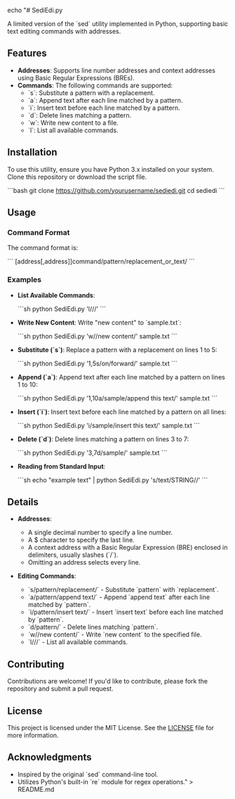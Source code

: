 echo "# SediEdi.py

A limited version of the \`sed\` utility implemented in Python, supporting basic text editing commands with addresses.

## Features

- **Addresses**: Supports line number addresses and context addresses using Basic Regular Expressions (BREs).
- **Commands**: The following commands are supported:
  - \`s\`: Substitute a pattern with a replacement.
  - \`a\`: Append text after each line matched by a pattern.
  - \`i\`: Insert text before each line matched by a pattern.
  - \`d\`: Delete lines matching a pattern.
  - \`w\`: Write new content to a file.
  - \`l\`: List all available commands.

## Installation

To use this utility, ensure you have Python 3.x installed on your system. Clone this repository or download the script file.

\`\`\`bash
git clone https://github.com/yourusername/sediedi.git
cd sediedi
\`\`\`

## Usage

### Command Format

The command format is:

\`\`\`
[address[,address]]command/pattern/replacement_or_text/
\`\`\`

### Examples

- **List Available Commands**:

  \`\`\`sh
  python SediEdi.py 'l///'
  \`\`\`

- **Write New Content**: Write "new content" to \`sample.txt\`:

  \`\`\`sh
  python SediEdi.py 'w//new content/' sample.txt
  \`\`\`

- **Substitute (\`s\`)**: Replace a pattern with a replacement on lines 1 to 5:

  \`\`\`sh
  python SediEdi.py '1,5s/on/forward/' sample.txt
  \`\`\`

- **Append (\`a\`)**: Append text after each line matched by a pattern on lines 1 to 10:

  \`\`\`sh
  python SediEdi.py '1,10a/sample/append this text/' sample.txt
  \`\`\`

- **Insert (\`i\`)**: Insert text before each line matched by a pattern on all lines:

  \`\`\`sh
  python SediEdi.py 'i/sample/insert this text/' sample.txt
  \`\`\`

- **Delete (\`d\`)**: Delete lines matching a pattern on lines 3 to 7:

  \`\`\`sh
  python SediEdi.py '3,7d/sample/' sample.txt
  \`\`\`

- **Reading from Standard Input**:

  \`\`\`sh
  echo \"example text\" | python SediEdi.py 's/text/STRING//'
  \`\`\`

## Details

- **Addresses**:

  - A single decimal number to specify a line number.
  - A \$ character to specify the last line.
  - A context address with a Basic Regular Expression (BRE) enclosed in delimiters, usually slashes (\`/\`).
  - Omitting an address selects every line.

- **Editing Commands**:
  - \`s/pattern/replacement/\` - Substitute \`pattern\` with \`replacement\`.
  - \`a/pattern/append text/\` - Append \`append text\` after each line matched by \`pattern\`.
  - \`i/pattern/insert text/\` - Insert \`insert text\` before each line matched by \`pattern\`.
  - \`d/pattern/\` - Delete lines matching \`pattern\`.
  - \`w//new content/\` - Write \`new content\` to the specified file.
  - \`l///\` - List all available commands.

## Contributing

Contributions are welcome! If you'd like to contribute, please fork the repository and submit a pull request.

## License

This project is licensed under the MIT License. See the [LICENSE](LICENSE) file for more information.

## Acknowledgments

- Inspired by the original \`sed\` command-line tool.
- Utilizes Python's built-in \`re\` module for regex operations." > README.md
